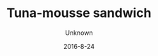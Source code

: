 ---
title: 'Tuna-mousse sandwich'
description: 'Organic homemade whole-grain bun with homemade creamy tuna-mousse with lemon dressing, lettuce, and fresh cucumber. '
color: '#ffffff'
price: '60'
size: '1'
category: sandwichSalad
tags: Sandwich/salad
meta:
    id: 718d6f3cfa98be16f145dd2d6ec2178410e10701
    parentId: f20f57fa9c3d8bff0902cfb33f350091a3a48d51
    language: en
date: '2016-8-24'
author: Unknown
---